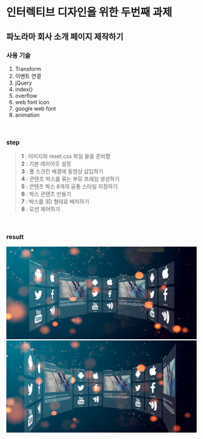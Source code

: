 # 인터렉티브 디자인을 위한 두번째 과제

## 파노라마 회사 소개 페이지 제작하기

### 사용 기술

1. Transform
2. 이벤트 연결
3. jQuery
4. index()
5. overflow
6. web font icon
7. google web font
8. animation
<br>

### step

> **1** : 이미지와 reset.css 파일 들을 준비함
> <br> **2** : 기본 레이아웃 설정
> <br> **3** : 풀 스크린 배경에 동영상 삽입하기
> <br> **4** : 콘텐츠 박스를 묶는 부모 프레임 생성하기
> <br> **5** : 콘텐츠 박스 8개의 공통 스타일 지정하기
> <br> **6** : 박스 콘텐츠 만들기
> <br> **7** : 박스를 3D 형태로 배치하기
> <br> **8** : 모션 제어하기
<br>

### result

![alt](./img/result.png)
![alt](./img/result02.png)
<br>
